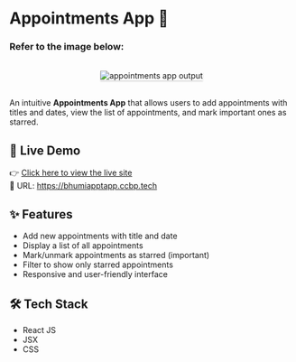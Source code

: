 # Appointments App 📅

### Refer to the image below:

<br/>
<div style="text-align: center;">
    <img src="https://assets.ccbp.in/frontend/content/react-js/appointments-app-output.gif" alt="appointments app output" style="max-width:70%;box-shadow:0 2.8px 2.2px rgba(0, 0, 0, 0.12)">
</div>
<br/>

An intuitive **Appointments App** that allows users to add appointments with titles and dates, view the list of appointments, and mark important ones as starred.

## 🚀 Live Demo

👉 [Click here to view the live site](https://bhumiapptapp.ccbp.tech)  
🔗 URL: https://bhumiapptapp.ccbp.tech

## ✨ Features

- Add new appointments with title and date  
- Display a list of all appointments  
- Mark/unmark appointments as starred (important)  
- Filter to show only starred appointments  
- Responsive and user-friendly interface

## 🛠️ Tech Stack

- React JS  
- JSX  
- CSS